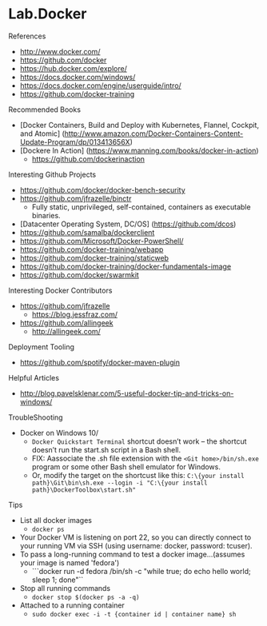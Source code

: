 # Lab.Docker

References
* http://www.docker.com/ 
* https://github.com/docker 
* https://hub.docker.com/explore/
* https://docs.docker.com/windows/
* https://docs.docker.com/engine/userguide/intro/
* https://github.com/docker-training


Recommended Books
* [Docker Containers, Build and Deploy with Kubernetes, Flannel, Cockpit, and Atomic] (http://www.amazon.com/Docker-Containers-Content-Update-Program/dp/013413656X)
* [Dockere In Action] (https://www.manning.com/books/docker-in-action) 
	* https://github.com/dockerinaction 


Interesting Github Projects
* https://github.com/docker/docker-bench-security 
* https://github.com/jfrazelle/binctr
	* Fully static, unprivileged, self-contained, containers as executable binaries.
* [Datacenter Operating System, DC/OS] (https://github.com/dcos)
* https://github.com/samalba/dockerclient 
* https://github.com/Microsoft/Docker-PowerShell/
* https://github.com/docker-training/webapp
* https://github.com/docker-training/staticweb
* https://github.com/docker-training/docker-fundamentals-image
* https://github.com/docker/swarmkit


Interesting Docker Contributors
* https://github.com/jfrazelle
	* https://blog.jessfraz.com/
* https://github.com/allingeek
	* http://allingeek.com/


Deployment Tooling
* https://github.com/spotify/docker-maven-plugin


Helpful Articles
* http://blog.pavelsklenar.com/5-useful-docker-tip-and-tricks-on-windows/



TroubleShooting
* Docker on Windows 10/
	* ```Docker Quickstart Terminal``` shortcut doesn’t work – the shortcut doesn’t run the start.sh script in a Bash shell.
	* FIX: Aassociate the .sh file extension with the ```<Git home>/bin/sh.exe``` program or some other Bash shell emulator for Windows.
	* Or, modify the target on the shortcust like this: ```C:\{your install path}\Git\bin\sh.exe --login -i "C:\{your install path}\DockerToolbox\start.sh"```


Tips
* List all docker images 
	* ```docker ps```
* Your Docker VM is listening on port 22, so you can directly connect to your running VM via SSH (using username: docker, password: tcuser).
* To pass a long-running command to test a docker image...(assumes your image is named 'fedora')
	* ```docker run -d fedora /bin/sh -c "while true; do echo hello world; sleep 1; done"``
* Stop all running commands
	* ```docker stop $(docker ps -a -q)```
* Attached to a running container
	* ```sudo docker exec -i -t {container id | container name} sh```
	

